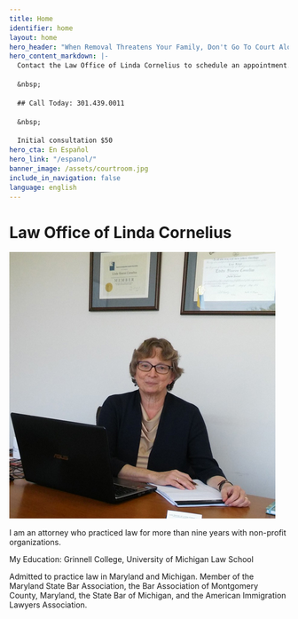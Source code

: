 ```yaml
---
title: Home
identifier: home
layout: home
hero_header: "When Removal Threatens Your Family, Don't Go To Court Alone."
hero_content_markdown: |-
  Contact the Law Office of Linda Cornelius to schedule an appointment.

  &nbsp;

  ## Call Today: 301.439.0011

  &nbsp;

  Initial consultation $50
hero_cta: En Español
hero_link: "/espanol/"
banner_image: /assets/courtroom.jpg
include_in_navigation: false
language: english
---
```


# Law Office of Linda Cornelius

![Linda Cornelius](/assets/lindacornelius.jpg)

I am an attorney who practiced law for more than nine years with non-profit organizations.

My Education: Grinnell College, University of Michigan Law School

Admitted to practice law in Maryland and Michigan. Member of the Maryland State Bar Association, the Bar Association of Montgomery County, Maryland, the State Bar of Michigan, and the American Immigration Lawyers Association.
